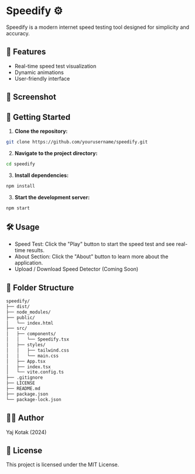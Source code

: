 # Speedify ⚙️

Speedify is a modern internet speed testing tool designed for simplicity and accuracy.

## 🌟 Features

- Real-time speed test visualization
- Dynamic animations
- User-friendly interface

## 🎨 Screenshot

## 🚀 Getting Started

1. **Clone the repository:**
```bash
git clone https://github.com/yourusername/speedify.git
```

2. **Navigate to the project directory:**
```bash
cd speedify
```

3. **Install dependencies:**
  ```bash
npm install
```
3. **Start the development server:**
  ```bash
npm start
```
## 🛠️ Usage

- Speed Test: Click the "Play" button to start the speed test and see real-time results.
- About Section: Click the "About" button to learn more about the application.
- Upload / Download Speed Detector (Coming Soon)

## 📂 Folder Structure
```bash
speedify/
├── dist/
├── node_modules/
├── public/
│   └── index.html
├── src/
│   ├── components/
│   │   └── Speedify.tsx
│   ├── styles/
│   │   ├── tailwind.css
│   │   └── main.css
│   ├── App.tsx
│   ├── index.tsx
│   └── vite.config.ts
├── .gitignore
├── LICENSE
├── README.md
├── package.json
└── package-lock.json
```

## 👨‍💻 Author

Yaj Kotak (2024)

## 📄 License

This project is licensed under the MIT License.

